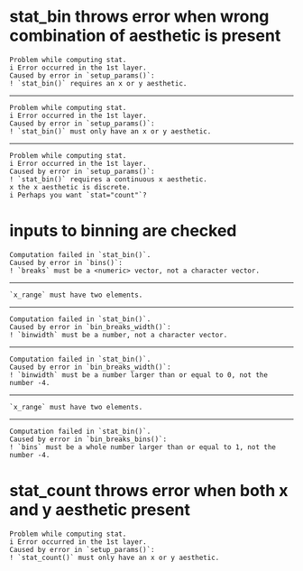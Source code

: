 # stat_bin throws error when wrong combination of aesthetic is present

    Problem while computing stat.
    i Error occurred in the 1st layer.
    Caused by error in `setup_params()`:
    ! `stat_bin()` requires an x or y aesthetic.

---

    Problem while computing stat.
    i Error occurred in the 1st layer.
    Caused by error in `setup_params()`:
    ! `stat_bin()` must only have an x or y aesthetic.

---

    Problem while computing stat.
    i Error occurred in the 1st layer.
    Caused by error in `setup_params()`:
    ! `stat_bin()` requires a continuous x aesthetic.
    x the x aesthetic is discrete.
    i Perhaps you want `stat="count"`?

# inputs to binning are checked

    Computation failed in `stat_bin()`.
    Caused by error in `bins()`:
    ! `breaks` must be a <numeric> vector, not a character vector.

---

    `x_range` must have two elements.

---

    Computation failed in `stat_bin()`.
    Caused by error in `bin_breaks_width()`:
    ! `binwidth` must be a number, not a character vector.

---

    Computation failed in `stat_bin()`.
    Caused by error in `bin_breaks_width()`:
    ! `binwidth` must be a number larger than or equal to 0, not the number -4.

---

    `x_range` must have two elements.

---

    Computation failed in `stat_bin()`.
    Caused by error in `bin_breaks_bins()`:
    ! `bins` must be a whole number larger than or equal to 1, not the number -4.

# stat_count throws error when both x and y aesthetic present

    Problem while computing stat.
    i Error occurred in the 1st layer.
    Caused by error in `setup_params()`:
    ! `stat_count()` must only have an x or y aesthetic.

